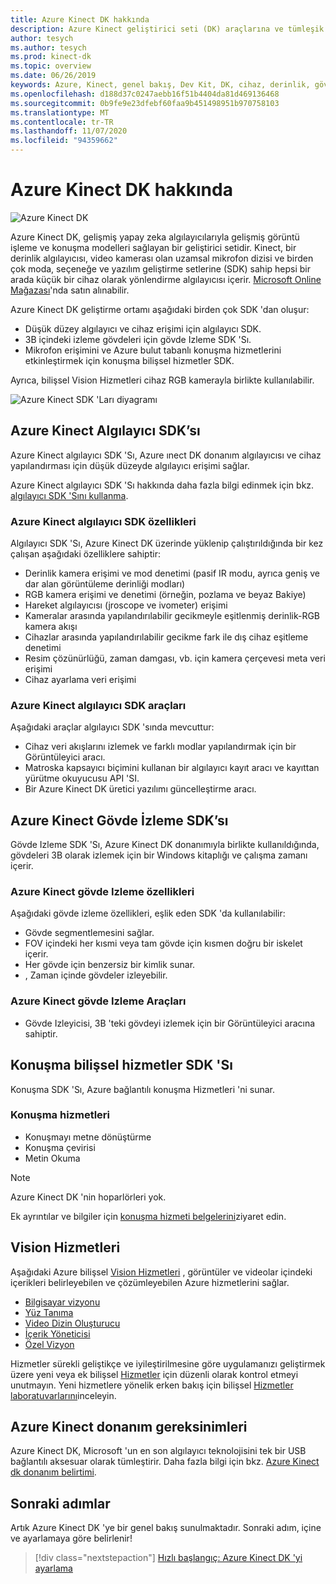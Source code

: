 ```yaml
---
title: Azure Kinect DK hakkında
description: Azure Kinect geliştirici seti (DK) araçlarına ve tümleşik hizmetlere genel bakış.
author: tesych
ms.author: tesych
ms.prod: kinect-dk
ms.topic: overview
ms.date: 06/26/2019
keywords: Azure, Kinect, genel bakış, Dev Kit, DK, cihaz, derinlik, gövde izleme, konuşma, bilişsel hizmetler, SDK 'lar, SDK, bellenim
ms.openlocfilehash: d188d37c0247aebb16f51b4404da81d469136468
ms.sourcegitcommit: 0b9fe9e23dfebf60faa9b451498951b970758103
ms.translationtype: MT
ms.contentlocale: tr-TR
ms.lasthandoff: 11/07/2020
ms.locfileid: "94359662"
---
```

# <a name="about-azure-kinect-dk"></a>Azure Kinect DK hakkında

 ![Azure Kinect DK](./media/index/device-image.jpg)

Azure Kinect DK, gelişmiş yapay zeka algılayıcılarıyla gelişmiş görüntü işleme ve konuşma modelleri sağlayan bir geliştirici setidir.  Kinect, bir derinlik algılayıcısı, video kamerası olan uzamsal mikrofon dizisi ve birden çok moda, seçeneğe ve yazılım geliştirme setlerine (SDK) sahip hepsi bir arada küçük bir cihaz olarak yönlendirme algılayıcısı içerir. [Microsoft Online Mağazası](https://www.microsoft.com/p/azure-kinect-dk/8pp5vxmd9nhq)'nda satın alınabilir.

Azure Kinect DK geliştirme ortamı aşağıdaki birden çok SDK 'dan oluşur:

- Düşük düzey algılayıcı ve cihaz erişimi için algılayıcı SDK.
- 3B içindeki izleme gövdeleri için gövde Izleme SDK 'Sı.
- Mikrofon erişimini ve Azure bulut tabanlı konuşma hizmetlerini etkinleştirmek için konuşma bilişsel hizmetler SDK.

Ayrıca, bilişsel Vision Hizmetleri cihaz RGB kamerayla birlikte kullanılabilir.

   ![Azure Kinect SDK 'Ları diyagramı](./media/quickstarts/sdk-diagram.jpg)

## <a name="azure-kinect-sensor-sdk"></a>Azure Kinect Algılayıcı SDK’sı

Azure Kinect algılayıcı SDK 'Sı, Azure ınect DK donanım algılayıcısı ve cihaz yapılandırması için düşük düzeyde algılayıcı erişimi sağlar.

Azure Kinect algılayıcı SDK 'Sı hakkında daha fazla bilgi edinmek için bkz. [algılayıcı SDK 'Sını kullanma](about-sensor-sdk.md).

### <a name="azure-kinect-sensor-sdk-features"></a>Azure Kinect algılayıcı SDK özellikleri

Algılayıcı SDK 'Sı, Azure Kinect DK üzerinde yüklenip çalıştırıldığında bir kez çalışan aşağıdaki özelliklere sahiptir:

- Derinlik kamera erişimi ve mod denetimi (pasif IR modu, ayrıca geniş ve dar alan görüntüleme derinliği modları) 
- RGB kamera erişimi ve denetimi (örneğin, pozlama ve beyaz Bakiye) 
- Hareket algılayıcısı (jroscope ve ivometer) erişimi 
- Kameralar arasında yapılandırılabilir gecikmeyle eşitlenmiş derinlik-RGB kamera akışı 
- Cihazlar arasında yapılandırılabilir gecikme fark ile dış cihaz eşitleme denetimi 
- Resim çözünürlüğü, zaman damgası, vb. için kamera çerçevesi meta veri erişimi 
- Cihaz ayarlama veri erişimi 

### <a name="azure-kinect-sensor-sdk-tools"></a>Azure Kinect algılayıcı SDK araçları

Aşağıdaki araçlar algılayıcı SDK 'sında mevcuttur:

- Cihaz veri akışlarını izlemek ve farklı modlar yapılandırmak için bir Görüntüleyici aracı.
- Matroska kapsayıcı biçimini kullanan bir algılayıcı kayıt aracı ve kayıttan yürütme okuyucusu API 'SI.
- Bir Azure Kinect DK üretici yazılımı güncelleştirme aracı.

## <a name="azure-kinect-body-tracking-sdk"></a>Azure Kinect Gövde İzleme SDK’sı

Gövde Izleme SDK 'Sı, Azure Kinect DK donanımıyla birlikte kullanıldığında, gövdeleri 3B olarak izlemek için bir Windows kitaplığı ve çalışma zamanı içerir.

### <a name="azure-kinect-body-tracking-features"></a>Azure Kinect gövde Izleme özellikleri

Aşağıdaki gövde izleme özellikleri, eşlik eden SDK 'da kullanılabilir:

- Gövde segmentlemesini sağlar.
- FOV içindeki her kısmi veya tam gövde için kısmen doğru bir iskelet içerir.
- Her gövde için benzersiz bir kimlik sunar.
- , Zaman içinde gövdeler izleyebilir.

### <a name="azure-kinect-body-tracking-tools"></a>Azure Kinect gövde Izleme Araçları

- Gövde Izleyicisi, 3B 'teki gövdeyi izlemek için bir Görüntüleyici aracına sahiptir.

## <a name="speech-cognitive-services-sdk"></a>Konuşma bilişsel hizmetler SDK 'Sı

Konuşma SDK 'Sı, Azure bağlantılı konuşma Hizmetleri 'ni sunar.

### <a name="speech-services"></a>Konuşma hizmetleri

- Konuşmayı metne dönüştürme
- Konuşma çevirisi
- Metin Okuma

>[!NOTE]
>Azure Kinect DK 'nin hoparlörleri yok.

Ek ayrıntılar ve bilgiler için [konuşma hizmeti belgelerini](../cognitive-services/speech-service/index.yml)ziyaret edin.

## <a name="vision-services"></a>Vision Hizmetleri

Aşağıdaki Azure bilişsel [Vision Hizmetleri](https://azure.microsoft.com/services/cognitive-services/directory/vision/) , görüntüler ve videolar içindeki içerikleri belirleyebilen ve çözümleyebilen Azure hizmetlerini sağlar.

- [Bilgisayar vizyonu](https://azure.microsoft.com/services/cognitive-services/computer-vision/)
- [Yüz Tanıma](https://azure.microsoft.com/services/cognitive-services/face/)
- [Video Dizin Oluşturucu](https://azure.microsoft.com/services/media-services/video-indexer/)
- [İçerik Yöneticisi](https://azure.microsoft.com/services/cognitive-services/content-moderator/)
- [Özel Vizyon](https://azure.microsoft.com/services/cognitive-services/custom-vision-service/)

Hizmetler sürekli geliştikçe ve iyileştirilmesine göre uygulamanızı geliştirmek üzere yeni veya ek bilişsel [Hizmetler](https://azure.microsoft.com/services/cognitive-services/) için düzenli olarak kontrol etmeyi unutmayın. Yeni hizmetlere yönelik erken bakış için bilişsel [Hizmetler laboratuvarlarını](https://labs.cognitive.microsoft.com/)inceleyin.

## <a name="azure-kinect-hardware-requirements"></a>Azure Kinect donanım gereksinimleri

Azure Kinect DK, Microsoft 'un en son algılayıcı teknolojisini tek bir USB bağlantılı aksesuar olarak tümleştirir. Daha fazla bilgi için bkz. [Azure Kinect dk donanım belirtimi](hardware-specification.md).

## <a name="next-steps"></a>Sonraki adımlar

Artık Azure Kinect DK 'ye bir genel bakış sunulmaktadır. Sonraki adım, içine ve ayarlamaya göre belirlenir!

> [!div class="nextstepaction"]
>[Hızlı başlangıç: Azure Kinect DK 'yi ayarlama](set-up-azure-kinect-dk.md)